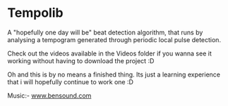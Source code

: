 # Tempolib
A "hopefully one day will be" beat detection algorithm, that runs by analysing a tempogram generated through periodic local pulse detection.

Check out the videos available in the Videos folder if you wanna see it working without having to download the project :D

Oh and this is by no means a finished thing. Its just a learning experience that i will hopefully continue to work one :D

Music:- www.bensound.com